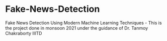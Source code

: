 # Fake-News-Detection
Fake News Detection Using Modern Machine Learning Techniques - This is the project done in monsoon 2021 under the guidance of Dr. Tanmoy Chakraborty IIITD
